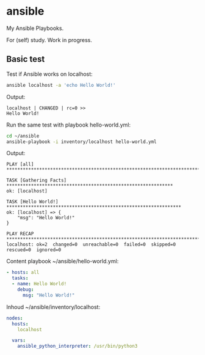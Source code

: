 <!---
###############################################################################
# SPDX-FileComment: Readme for repository ansible
#
# SPDX-FileCopyrightText: Karel Zimmer <info@karelzimmer.nl>
# SPDX-License-Identifier: CC0-1.0
###############################################################################
--->

# ansible

My Ansible Playbooks.

For (self) study. Work in progress.

## Basic test

Test if Ansible works on localhost:

```sh
ansible localhost -a 'echo Hello World!'
```

Output:

```console
localhost | CHANGED | rc=0 >>
Hello World!
```

Run the same test with playbook hello-world.yml:

```sh
cd ~/ansible
ansible-playbook -i inventory/localhost hello-world.yml
```

Output:

```console
PLAY [all] *************************************************************************

TASK [Gathering Facts] *************************************************************
ok: [localhost]

TASK [Hello World!] ****************************************************************
ok: [localhost] => {
    "msg": "Hello World!"
}

PLAY RECAP *************************************************************************
localhost: ok=2  changed=0  unreachable=0  failed=0  skipped=0  rescued=0  ignored=0
```

Content playbook ~/ansible/hello-world.yml:

```yml
- hosts: all
  tasks:
  - name: Hello World!
    debug:
      msg: "Hello World!"
```

Inhoud ~/ansible/inventory/localhost:

```yml
nodes:
  hosts: 
    localhost

  vars: 
    ansible_python_interpreter: /usr/bin/python3
```
